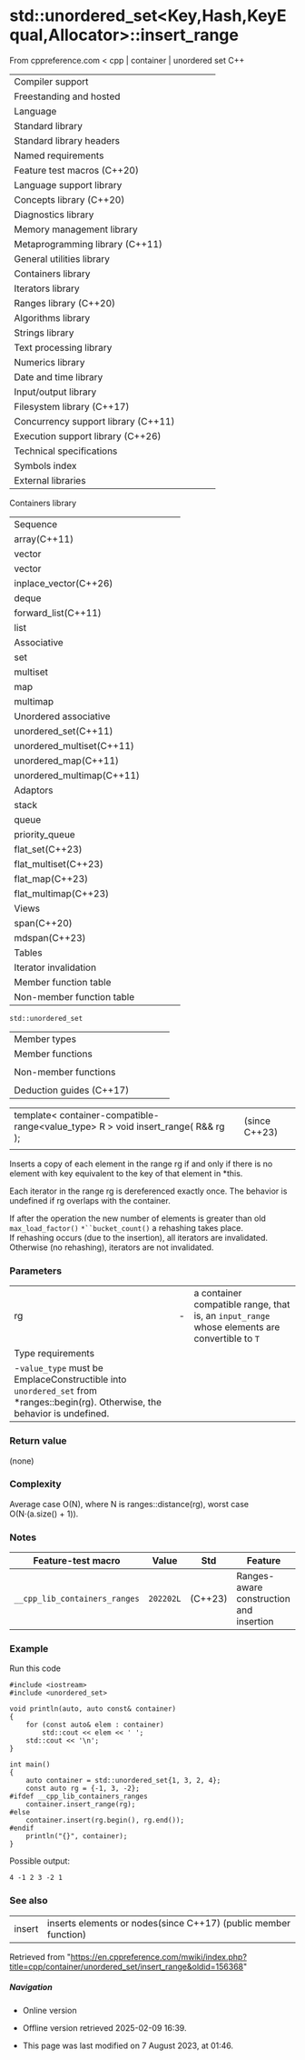 # std::unordered_set<Key,Hash,KeyEqual,Allocator>::insert_range

From cppreference.com
< cpp‎ | container‎ | unordered set
C++

|  |  |  |  |  |
| --- | --- | --- | --- | --- |
| Compiler support | | | | |
| Freestanding and hosted | | | | |
| Language | | | | |
| Standard library | | | | |
| Standard library headers | | | | |
| Named requirements | | | | |
| Feature test macros (C++20) | | | | |
| Language support library | | | | |
| Concepts library (C++20) | | | | |
| Diagnostics library | | | | |
| Memory management library | | | | |
| Metaprogramming library (C++11) | | | | |
| General utilities library | | | | |
| Containers library | | | | |
| Iterators library | | | | |
| Ranges library (C++20) | | | | |
| Algorithms library | | | | |
| Strings library | | | | |
| Text processing library | | | | |
| Numerics library | | | | |
| Date and time library | | | | |
| Input/output library | | | | |
| Filesystem library (C++17) | | | | |
| Concurrency support library (C++11) | | | | |
| Execution support library (C++26) | | | | |
| Technical specifications | | | | |
| Symbols index | | | | |
| External libraries | | | | |

Containers library

|  |  |  |  |  |
| --- | --- | --- | --- | --- |
| Sequence | | | | |
| array(C++11) | | | | |
| vector | | | | |
| vector<bool> | | | | |
| inplace_vector(C++26) | | | | |
| deque | | | | |
| forward_list(C++11) | | | | |
| list | | | | |
| Associative | | | | |
| set | | | | |
| multiset | | | | |
| map | | | | |
| multimap | | | | |
| Unordered associative | | | | |
| unordered_set(C++11) | | | | |
| unordered_multiset(C++11) | | | | |
| unordered_map(C++11) | | | | |
| unordered_multimap(C++11) | | | | |
| Adaptors | | | | |
| stack | | | | |
| queue | | | | |
| priority_queue | | | | |
| flat_set(C++23) | | | | |
| flat_multiset(C++23) | | | | |
| flat_map(C++23) | | | | |
| flat_multimap(C++23) | | | | |
| Views | | | | |
| span(C++20) | | | | |
| mdspan(C++23) | | | | |
| Tables | | | | |
| Iterator invalidation | | | | |
| Member function table | | | | |
| Non-member function table | | | | |

`std::unordered_set`

|  |  |  |  |  |
| --- | --- | --- | --- | --- |
| Member types | | | | |
| Member functions | | | | |
| |  |  |  |  |  | | --- | --- | --- | --- | --- | | unordered_set::unordered_set | | | | | | unordered_set::~unordered_set | | | | | | unordered_set::operator= | | | | | | unordered_set::get_allocator | | | | | | Iterators | | | | | | unordered_set::beginunordered_set::cbegin | | | | | | unordered_set::endunordered_set::cend | | | | | | Capacity | | | | | | unordered_set::size | | | | | | unordered_set::max_size | | | | | | unordered_set::empty | | | | | | Modifiers | | | | | | unordered_set::clear | | | | | | unordered_set::erase | | | | | | unordered_set::swap | | | | | | unordered_set::extract(C++17) | | | | | | unordered_set::merge(C++17) | | | | | | unordered_set::insert | | | | | | ****unordered_set::insert_range****(C++23) | | | | | | unordered_set::emplace | | | | | | unordered_set::emplace_hint | | | | | | |  |  |  |  |  | | --- | --- | --- | --- | --- | | Lookup | | | | | | unordered_set::count | | | | | | unordered_set::find | | | | | | unordered_set::contains(C++20) | | | | | | unordered_set::equal_range | | | | | | Bucket interface | | | | | | unordered_set::begin(size_type)unordered_set::cbegin(size_type) | | | | | | unordered_set::end(size_type)unordered_set::cend(size_type) | | | | | | unordered_set::bucket_count | | | | | | unordered_set::max_bucket_count | | | | | | unordered_set::bucket_size | | | | | | unordered_set::bucket | | | | | | Hash policy | | | | | | unordered_set::load_factor | | | | | | unordered_set::max_load_factor | | | | | | unordered_set::rehash | | | | | | unordered_set::reserve | | | | | | Observers | | | | | | unordered_set::hash_function | | | | | | unordered_set::key_eq | | | | | |  | | | | | |
| Non-member functions | | | | |
| |  |  |  |  |  | | --- | --- | --- | --- | --- | | operator==operator!=(until C++20) | | | | | | |  |  |  |  |  | | --- | --- | --- | --- | --- | | std::swap(std::unordered_set) | | | | | | erase_if(std::unordered_set)(C++20) | | | | | |
| Deduction guides (C++17) | | | | |

|  |  |  |
| --- | --- | --- |
| template< container-compatible-range<value_type> R >  void insert_range( R&& rg ); |  | (since C++23) |
|  |  |  |

Inserts a copy of each element in the range rg if and only if there is no element with key equivalent to the key of that element in \*this.

Each iterator in the range rg is dereferenced exactly once.
The behavior is undefined if rg overlaps with the container.

If after the operation the new number of elements is greater than old `max_load_factor()` `*``bucket_count()` a rehashing takes place.  
If rehashing occurs (due to the insertion), all iterators are invalidated. Otherwise (no rehashing), iterators are not invalidated.

### Parameters

|  |  |  |
| --- | --- | --- |
| rg | - | a container compatible range, that is, an `input_range` whose elements are convertible to `T` |
| Type requirements | | |
| -`value_type` must be EmplaceConstructible into `unordered_set` from \*ranges::begin(rg). Otherwise, the behavior is undefined. | | |

### Return value

(none)

### Complexity

Average case O(N), where N is ranges::distance(rg), worst case O(N·(a.size() + 1)).

### Notes

| Feature-test macro | Value | Std | Feature |
| --- | --- | --- | --- |
| `__cpp_lib_containers_ranges` | `202202L` | (C++23) | Ranges-aware construction and insertion |

### Example

Run this code

```
#include <iostream>
#include <unordered_set>
 
void println(auto, auto const& container)
{
    for (const auto& elem : container)
        std::cout << elem << ' ';
    std::cout << '\n';
}
 
int main()
{
    auto container = std::unordered_set{1, 3, 2, 4};
    const auto rg = {-1, 3, -2};
#ifdef __cpp_lib_containers_ranges
    container.insert_range(rg);
#else
    container.insert(rg.begin(), rg.end());
#endif
    println("{}", container);
}

```

Possible output:

```
4 -1 2 3 -2 1

```

### See also

|  |  |
| --- | --- |
| insert | inserts elements or nodes(since C++17)   (public member function) |

Retrieved from "<https://en.cppreference.com/mwiki/index.php?title=cpp/container/unordered_set/insert_range&oldid=156368>"

##### Navigation

- Online version
- Offline version retrieved 2025-02-09 16:39.

- This page was last modified on 7 August 2023, at 01:46.
